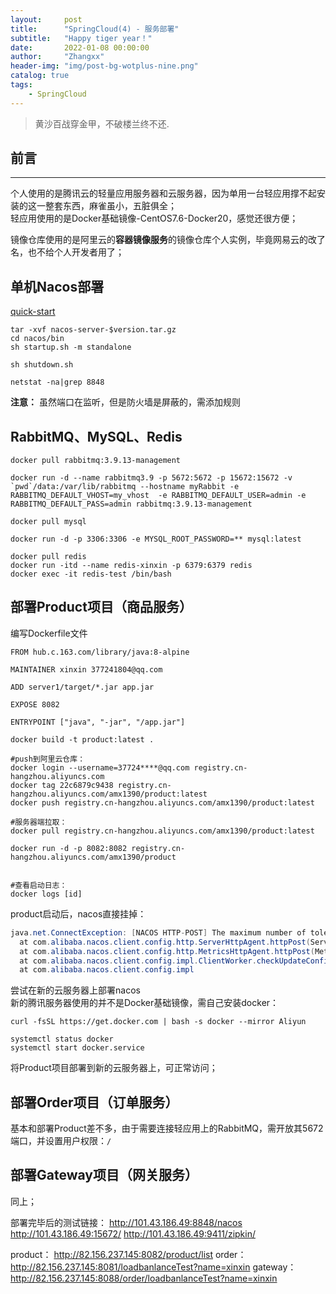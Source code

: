 ```yaml
---
layout:     post
title:      "SpringCloud(4) - 服务部署"
subtitle:   "Happy tiger year！"
date:       2022-01-08 00:00:00
author:     "Zhangxx"
header-img: "img/post-bg-wotplus-nine.png"
catalog: true
tags:
    - SpringCloud
---
```


> 黄沙百战穿金甲，不破楼兰终不还.

## 前言
---

个人使用的是腾讯云的轻量应用服务器和云服务器，因为单用一台轻应用撑不起安装的这一整套东西，麻雀虽小，五脏俱全；  
轻应用使用的是Docker基础镜像-CentOS7.6-Docker20，感觉还很方便；  

镜像仓库使用的是阿里云的**容器镜像服务**的镜像仓库个人实例，毕竟网易云的改了名，也不给个人开发者用了；  



## 单机Nacos部署

[quick-start](https://nacos.io/zh-cn/docs/quick-start.html)  

```shell
tar -xvf nacos-server-$version.tar.gz
cd nacos/bin
sh startup.sh -m standalone

sh shutdown.sh

netstat -na|grep 8848
```
**注意：** 虽然端口在监听，但是防火墙是屏蔽的，需添加规则  

## RabbitMQ、MySQL、Redis

```shell
docker pull rabbitmq:3.9.13-management

docker run -d --name rabbitmq3.9 -p 5672:5672 -p 15672:15672 -v `pwd`/data:/var/lib/rabbitmq --hostname myRabbit -e RABBITMQ_DEFAULT_VHOST=my_vhost  -e RABBITMQ_DEFAULT_USER=admin -e RABBITMQ_DEFAULT_PASS=admin rabbitmq:3.9.13-management
```

```shell
docker pull mysql

docker run -d -p 3306:3306 -e MYSQL_ROOT_PASSWORD=** mysql:latest
```

```shell
docker pull redis
docker run -itd --name redis-xinxin -p 6379:6379 redis
docker exec -it redis-test /bin/bash
```

## 部署Product项目（商品服务）

编写Dockerfile文件

```Shell
FROM hub.c.163.com/library/java:8-alpine

MAINTAINER xinxin 377241804@qq.com

ADD server1/target/*.jar app.jar

EXPOSE 8082

ENTRYPOINT ["java", "-jar", "/app.jar"]
```

```Shell
docker build -t product:latest .

#push到阿里云仓库：
docker login --username=37724****@qq.com registry.cn-hangzhou.aliyuncs.com
docker tag 22c6879c9438 registry.cn-hangzhou.aliyuncs.com/amx1390/product:latest
docker push registry.cn-hangzhou.aliyuncs.com/amx1390/product:latest

#服务器端拉取：
docker pull registry.cn-hangzhou.aliyuncs.com/amx1390/product:latest

docker run -d -p 8082:8082 registry.cn-hangzhou.aliyuncs.com/amx1390/product


#查看启动日志：
docker logs [id]
```

product启动后，nacos直接挂掉：  
```java
java.net.ConnectException: [NACOS HTTP-POST] The maximum number of tolerable server reconnection errors has been reached
  at com.alibaba.nacos.client.config.http.ServerHttpAgent.httpPost(ServerHttpAgent.java:181) ~[nacos-client-1.4.1.jar!/:na]
  at com.alibaba.nacos.client.config.http.MetricsHttpAgent.httpPost(MetricsHttpAgent.java:68) ~[nacos-client-1.4.1.jar!/:na]
  at com.alibaba.nacos.client.config.impl.ClientWorker.checkUpdateConfigStr(ClientWorker.java:441) ~[nacos-client-1.4.1.jar!/:na]
  at com.alibaba.nacos.client.config.impl
```

尝试在新的云服务器上部署nacos  
新的腾讯服务器使用的并不是Docker基础镜像，需自己安装docker：  
```Shell
curl -fsSL https://get.docker.com | bash -s docker --mirror Aliyun

systemctl status docker
systemctl start docker.service
```

将Product项目部署到新的云服务器上，可正常访问；  


## 部署Order项目（订单服务）

基本和部署Product差不多，由于需要连接轻应用上的RabbitMQ，需开放其5672端口，并设置用户权限：`/`  



## 部署Gateway项目（网关服务）

同上；  

部署完毕后的测试链接：
http://101.43.186.49:8848/nacos
http://101.43.186.49:15672/
http://101.43.186.49:9411/zipkin/

product：
http://82.156.237.145:8082/product/list
order：
http://82.156.237.145:8081/loadbanlanceTest?name=xinxin
gateway：
http://82.156.237.145:8088/order/loadbanlanceTest?name=xinxin


